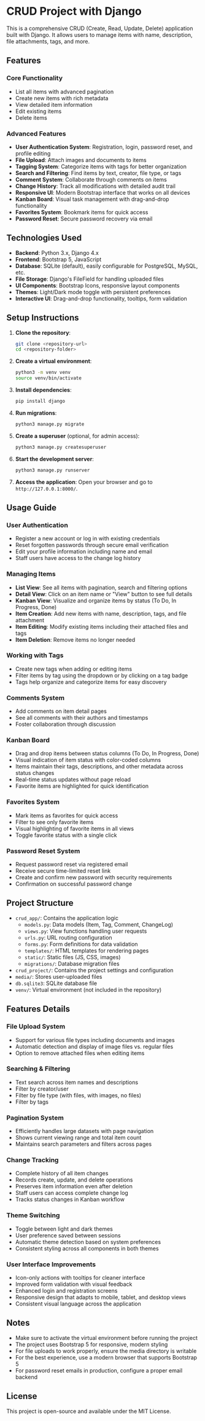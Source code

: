 # CRUD Project with Django

This is a comprehensive CRUD (Create, Read, Update, Delete) application built with Django. It allows users to manage items with name, description, file attachments, tags, and more.

## Features

### Core Functionality

- List all items with advanced pagination
- Create new items with rich metadata
- View detailed item information
- Edit existing items
- Delete items

### Advanced Features

- **User Authentication System**: Registration, login, password reset, and profile editing
- **File Upload**: Attach images and documents to items
- **Tagging System**: Categorize items with tags for better organization
- **Search and Filtering**: Find items by text, creator, file type, or tags
- **Comment System**: Collaborate through comments on items
- **Change History**: Track all modifications with detailed audit trail
- **Responsive UI**: Modern Bootstrap interface that works on all devices
- **Kanban Board**: Visual task management with drag-and-drop functionality
- **Favorites System**: Bookmark items for quick access
- **Password Reset**: Secure password recovery via email

## Technologies Used

- **Backend**: Python 3.x, Django 4.x
- **Frontend**: Bootstrap 5, JavaScript
- **Database**: SQLite (default), easily configurable for PostgreSQL, MySQL, etc.
- **File Storage**: Django's FileField for handling uploaded files
- **UI Components**: Bootstrap Icons, responsive layout components
- **Themes**: Light/Dark mode toggle with persistent preferences
- **Interactive UI**: Drag-and-drop functionality, tooltips, form validation

## Setup Instructions

1. **Clone the repository**:

   ```bash
   git clone <repository-url>
   cd <repository-folder>
   ```

2. **Create a virtual environment**:

   ```bash
   python3 -m venv venv
   source venv/bin/activate
   ```

3. **Install dependencies**:

   ```bash
   pip install django
   ```

4. **Run migrations**:

   ```bash
   python3 manage.py migrate
   ```

5. **Create a superuser** (optional, for admin access):

   ```bash
   python3 manage.py createsuperuser
   ```

6. **Start the development server**:

   ```bash
   python3 manage.py runserver
   ```

7. **Access the application**:
   Open your browser and go to `http://127.0.0.1:8000/`.

## Usage Guide

### User Authentication

- Register a new account or log in with existing credentials
- Reset forgotten passwords through secure email verification
- Edit your profile information including name and email
- Staff users have access to the change log history

### Managing Items

- **List View**: See all items with pagination, search and filtering options
- **Detail View**: Click on an item name or "View" button to see full details
- **Kanban View**: Visualize and organize items by status (To Do, In Progress, Done)
- **Item Creation**: Add new items with name, description, tags, and file attachment
- **Item Editing**: Modify existing items including their attached files and tags
- **Item Deletion**: Remove items no longer needed

### Working with Tags

- Create new tags when adding or editing items
- Filter items by tag using the dropdown or by clicking on a tag badge
- Tags help organize and categorize items for easy discovery

### Comments System

- Add comments on item detail pages
- See all comments with their authors and timestamps
- Foster collaboration through discussion

### Kanban Board

- Drag and drop items between status columns (To Do, In Progress, Done)
- Visual indication of item status with color-coded columns
- Items maintain their tags, descriptions, and other metadata across status changes
- Real-time status updates without page reload
- Favorite items are highlighted for quick identification

### Favorites System

- Mark items as favorites for quick access
- Filter to see only favorite items
- Visual highlighting of favorite items in all views
- Toggle favorite status with a single click

### Password Reset System

- Request password reset via registered email
- Receive secure time-limited reset link
- Create and confirm new password with security requirements
- Confirmation on successful password change

## Project Structure

- `crud_app/`: Contains the application logic
  - `models.py`: Data models (Item, Tag, Comment, ChangeLog)
  - `views.py`: View functions handling user requests
  - `urls.py`: URL routing configuration
  - `forms.py`: Form definitions for data validation
  - `templates/`: HTML templates for rendering pages
  - `static/`: Static files (JS, CSS, images)
  - `migrations/`: Database migration files
- `crud_project/`: Contains the project settings and configuration
- `media/`: Stores user-uploaded files
- `db.sqlite3`: SQLite database file
- `venv/`: Virtual environment (not included in the repository)

## Features Details

### File Upload System

- Support for various file types including documents and images
- Automatic detection and display of image files vs. regular files
- Option to remove attached files when editing items

### Searching & Filtering

- Text search across item names and descriptions
- Filter by creator/user
- Filter by file type (with files, with images, no files)
- Filter by tags

### Pagination System

- Efficiently handles large datasets with page navigation
- Shows current viewing range and total item count
- Maintains search parameters and filters across pages

### Change Tracking

- Complete history of all item changes
- Records create, update, and delete operations
- Preserves item information even after deletion
- Staff users can access complete change log
- Tracks status changes in Kanban workflow

### Theme Switching

- Toggle between light and dark themes
- User preference saved between sessions
- Automatic theme detection based on system preferences
- Consistent styling across all components in both themes

### User Interface Improvements

- Icon-only actions with tooltips for cleaner interface
- Improved form validation with visual feedback
- Enhanced login and registration screens
- Responsive design that adapts to mobile, tablet, and desktop views
- Consistent visual language across the application

## Notes

- Make sure to activate the virtual environment before running the project
- The project uses Bootstrap 5 for responsive, modern styling
- For file uploads to work properly, ensure the media directory is writable
- For the best experience, use a modern browser that supports Bootstrap 5
- For password reset emails in production, configure a proper email backend

## License

This project is open-source and available under the MIT License.
